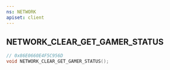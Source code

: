 ```yaml
---
ns: NETWORK
apiset: client
---
```

## NETWORK_CLEAR_GET_GAMER_STATUS

```c
// 0x86E0660E4F5C956D
void NETWORK_CLEAR_GET_GAMER_STATUS();
```





